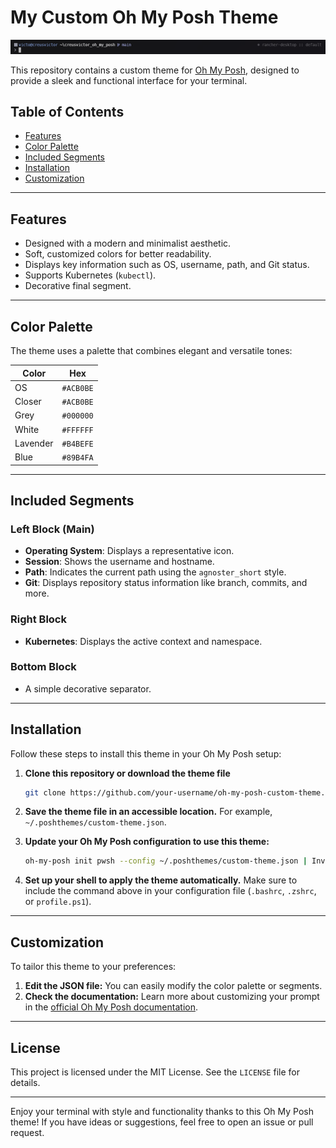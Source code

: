 # My Custom Oh My Posh Theme

![Preview](assets/preview.png)

This repository contains a custom theme for [Oh My Posh](https://ohmyposh.dev/), designed to provide a sleek and functional interface for your terminal.

## Table of Contents

- [Features](#features)
- [Color Palette](#color-palette)
- [Included Segments](#included-segments)
- [Installation](#installation)
- [Customization](#customization)

---

## Features

- Designed with a modern and minimalist aesthetic.
- Soft, customized colors for better readability.
- Displays key information such as OS, username, path, and Git status.
- Supports Kubernetes (`kubectl`).
- Decorative final segment.

---

## Color Palette

The theme uses a palette that combines elegant and versatile tones:

| Color       | Hex       |
|-------------|-----------|
| OS          | `#ACB0BE` |
| Closer      | `#ACB0BE` |
| Grey        | `#000000` |
| White       | `#FFFFFF` |
| Lavender    | `#B4BEFE` |
| Blue        | `#89B4FA` |

---

## Included Segments

### Left Block (Main)
- **Operating System**: Displays a representative icon.
- **Session**: Shows the username and hostname.
- **Path**: Indicates the current path using the `agnoster_short` style.
- **Git**: Displays repository status information like branch, commits, and more.

### Right Block
- **Kubernetes**: Displays the active context and namespace.

### Bottom Block
- A simple decorative separator.

---

## Installation

Follow these steps to install this theme in your Oh My Posh setup:

1. **Clone this repository or download the theme file**
   ```bash
   git clone https://github.com/your-username/oh-my-posh-custom-theme.git
   ```
2. **Save the theme file in an accessible location.** For example, `~/.poshthemes/custom-theme.json`.

3. **Update your Oh My Posh configuration to use this theme:**
   ```bash
   oh-my-posh init pwsh --config ~/.poshthemes/custom-theme.json | Invoke-Expression
   ```

4. **Set up your shell to apply the theme automatically.** Make sure to include the command above in your configuration file (`.bashrc`, `.zshrc`, or `profile.ps1`).

---

## Customization

To tailor this theme to your preferences:

1. **Edit the JSON file:** You can easily modify the color palette or segments.
2. **Check the documentation:** Learn more about customizing your prompt in the [official Oh My Posh documentation](https://ohmyposh.dev/docs).

---

## License

This project is licensed under the MIT License. See the `LICENSE` file for details.

---

Enjoy your terminal with style and functionality thanks to this Oh My Posh theme! If you have ideas or suggestions, feel free to open an issue or pull request.
